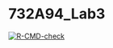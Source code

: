 # 732A94_Lab3

<!-- badges: start -->
[![R-CMD-check](https://github.com/Hytreueroot/732A94_Lab3/actions/workflows/R-CMD-check.yaml/badge.svg)](https://github.com/Hytreueroot/732A94_Lab3/actions/workflows/R-CMD-check.yaml)
<!-- badges: end -->
